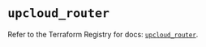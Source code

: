# `upcloud_router`

Refer to the Terraform Registry for docs: [`upcloud_router`](https://registry.terraform.io/providers/upcloudltd/upcloud/5.29.0/docs/resources/router).
